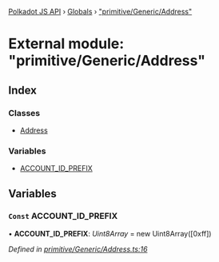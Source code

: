 [Polkadot JS API](../README.md) › [Globals](../globals.md) › ["primitive/Generic/Address"](_primitive_generic_address_.md)

# External module: "primitive/Generic/Address"

## Index

### Classes

* [Address](../classes/_primitive_generic_address_.address.md)

### Variables

* [ACCOUNT_ID_PREFIX](_primitive_generic_address_.md#const-account_id_prefix)

## Variables

### `Const` ACCOUNT_ID_PREFIX

• **ACCOUNT_ID_PREFIX**: *Uint8Array* =  new Uint8Array([0xff])

*Defined in [primitive/Generic/Address.ts:16](https://github.com/polkadot-js/api/blob/bf8bed36ef/packages/types/src/primitive/Generic/Address.ts#L16)*
